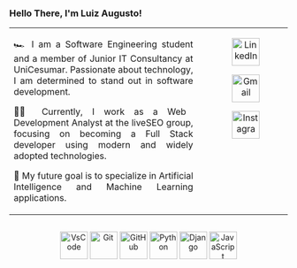 ### Hello There, I'm Luiz Augusto!
<table style="width: 100%; border-collapse: collapse; margin: auto;">
   <tr>
      <td style="width: 70%; text-align: justify; vertical-align: top; padding-right: 20px;">
         <p>
            🏎️ I am a Software Engineering student and a member of Junior IT Consultancy at UniCesumar. Passionate about technology, I am determined to stand out in software development.
         </p>
         <p>
            👨‍💻 Currently, I work as a Web Development Analyst at the liveSEO group, focusing on becoming a Full Stack developer using modern and widely adopted technologies.
         </p>
         <p>
            🏁 My future goal is to specialize in Artificial Intelligence and Machine Learning applications.
         </p>
      </td>
      <td style="width: 30%; text-align: center; vertical-align: top;">
         <p>
            <a href="https://www.linkedin.com/in/luiz-augusto-holanda/"><img src="https://github.com/user-attachments/assets/1c33671f-1819-49dd-b740-ad3174f362aa" alt="LinkedIn" width="50"></a>
         </p>
         <p>
            <a href="mailto:luizholanda.dev@gmail.com"><img src="https://github.com/user-attachments/assets/f394fad9-dfec-43a6-899c-9fe19f3ccf74" alt="Gmail" width="50"></a>
         </p>
         <p>
            <a href="https://www.instagram.com/oluizholanda/"><img src="https://github.com/user-attachments/assets/dbdc164d-6a22-49da-bd8a-a758ea0b6be1" alt="Instagram" width="50"></a>
         </p>
      </td>
   </tr>
</table>

##
<div align="center">
 <a href="https://code.visualstudio.com/"><img src="https://github.com/user-attachments/assets/f001be19-0b42-468f-a42e-512c3bad54db" alt="VsCode" width="50"></a>
   <a href="https://git-scm.com/"><img src="https://github.com/user-attachments/assets/603beaef-8701-4c98-b397-088842d29c1f" alt="Git" width="50"></a>
   <a href="https://github.com"><img src="https://github.com/user-attachments/assets/4d1880ba-5a92-4e23-8159-b383bdcf20e1" alt="GitHub" width="50"></a>
   <a href="https://www.python.org/"><img src="https://github.com/user-attachments/assets/690b3a29-4828-43ca-aa6d-4c05b5629e19" alt="Python" width="50"></a>
   <a href="https://www.djangoproject.com/"><img src="https://github.com/user-attachments/assets/8f6ecf02-5b35-4a9c-b443-b0d1689b2f8e" alt="Django" width="50"></a>
   <a href="https://www.javascript.com/"><img src="https://github.com/user-attachments/assets/8ac2aed7-b743-408e-bc3c-fef3acd5ba45" alt="JavaScript" width="50"></a>
</div>
